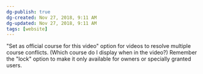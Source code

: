 ```yaml
---
dg-publish: true
dg-created: Nov 27, 2018, 9:11 AM
dg-updated: Nov 27, 2018, 9:11 AM
tags: [website]
---
```


"Set as official course for this video" option for videos to resolve multiple course conflicts. (Which course do I display when in the video?) Remember the "lock" option to make it only available for owners or specially granted users.


